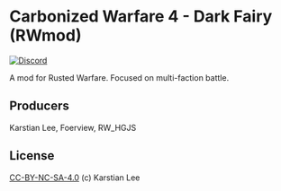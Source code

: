 # Carbonized Warfare 4 - Dark Fairy (RWmod)

[![Discord](https://img.shields.io/discord/978644808102994020?style=for-the-badge&logo=discord)](https://discord.gg/gXBNkp6jQx)

A mod for Rusted Warfare. Focused on multi-faction battle.

## Producers  
Karstian Lee, Foerview, RW_HGJS

## License
[CC-BY-NC-SA-4.0](https://github.com/AnsdoShip/carbonized-warfare-rwmod/blob/main/LICENSE) (c) Karstian Lee
